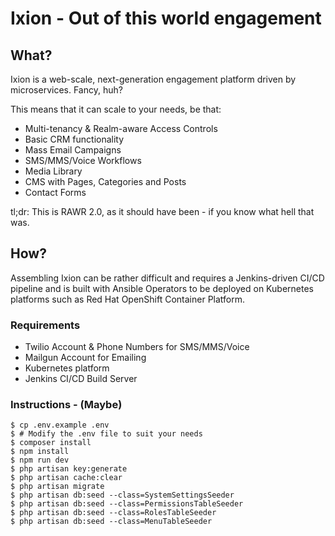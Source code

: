 # Ixion - Out of this world engagement

## What?
Ixion is a web-scale, next-generation engagement platform driven by microservices.  Fancy, huh?

This means that it can scale to your needs, be that:

- Multi-tenancy & Realm-aware Access Controls
- Basic CRM functionality
- Mass Email Campaigns
- SMS/MMS/Voice Workflows
- Media Library
- CMS with Pages, Categories and Posts
- Contact Forms

tl;dr: This is RAWR 2.0, as it should have been - if you know what hell that was.

## How?

Assembling Ixion can be rather difficult and requires a Jenkins-driven CI/CD pipeline and is built with Ansible Operators to be deployed on Kubernetes platforms such as Red Hat OpenShift Container Platform.

### Requirements

- Twilio Account & Phone Numbers for SMS/MMS/Voice
- Mailgun Account for Emailing
- Kubernetes platform
- Jenkins CI/CD Build Server

### Instructions - (Maybe)

```
$ cp .env.example .env
$ # Modify the .env file to suit your needs
$ composer install
$ npm install
$ npm run dev
$ php artisan key:generate
$ php artisan cache:clear
$ php artisan migrate
$ php artisan db:seed --class=SystemSettingsSeeder
$ php artisan db:seed --class=PermissionsTableSeeder
$ php artisan db:seed --class=RolesTableSeeder
$ php artisan db:seed --class=MenuTableSeeder
```